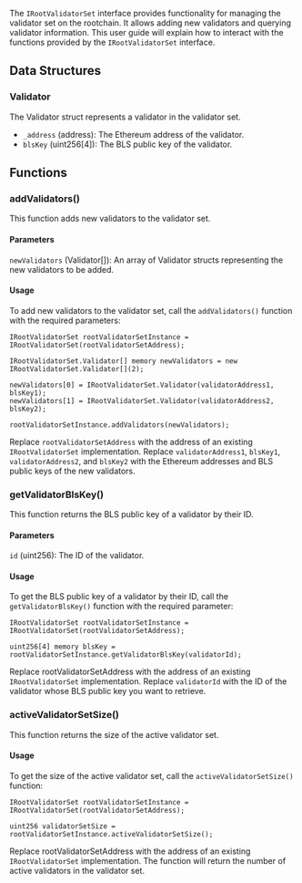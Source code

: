 The `IRootValidatorSet` interface provides functionality for managing the validator set on the rootchain. It allows adding new validators and querying validator information. This user guide will explain how to interact with the functions provided by the `IRootValidatorSet` interface.

## Data Structures

### Validator

The Validator struct represents a validator in the validator set.

- `_address` (address): The Ethereum address of the validator.
- `blsKey` (uint256[4]): The BLS public key of the validator.

## Functions

### addValidators()

This function adds new validators to the validator set.

#### Parameters

`newValidators` (Validator[]): An array of Validator structs representing the new validators to be added.

#### Usage

To add new validators to the validator set, call the `addValidators()` function with the required parameters:

```solidity
IRootValidatorSet rootValidatorSetInstance = IRootValidatorSet(rootValidatorSetAddress);

IRootValidatorSet.Validator[] memory newValidators = new IRootValidatorSet.Validator[](2);

newValidators[0] = IRootValidatorSet.Validator(validatorAddress1, blsKey1);
newValidators[1] = IRootValidatorSet.Validator(validatorAddress2, blsKey2);

rootValidatorSetInstance.addValidators(newValidators);
```

Replace `rootValidatorSetAddress` with the address of an existing `IRootValidatorSet` implementation. Replace `validatorAddress1`, `blsKey1`, `validatorAddress2`, and `blsKey2` with the Ethereum addresses and BLS public keys of the new validators.

### getValidatorBlsKey()

This function returns the BLS public key of a validator by their ID.

#### Parameters

`id` (uint256): The ID of the validator.

#### Usage

To get the BLS public key of a validator by their ID, call the `getValidatorBlsKey()` function with the required parameter:

```solidity
IRootValidatorSet rootValidatorSetInstance = IRootValidatorSet(rootValidatorSetAddress);

uint256[4] memory blsKey = rootValidatorSetInstance.getValidatorBlsKey(validatorId);
```

Replace rootValidatorSetAddress with the address of an existing `IRootValidatorSet` implementation. Replace `validatorId` with the ID of the validator whose BLS public key you want to retrieve.

### activeValidatorSetSize()

This function returns the size of the active validator set.

#### Usage

To get the size of the active validator set, call the `activeValidatorSetSize()` function:

```solidity
IRootValidatorSet rootValidatorSetInstance = IRootValidatorSet(rootValidatorSetAddress);

uint256 validatorSetSize = rootValidatorSetInstance.activeValidatorSetSize();
```

Replace rootValidatorSetAddress with the address of an existing `IRootValidatorSet` implementation. The function will return the number of active validators in the validator set.
